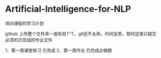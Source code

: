 # Artificial-Intelligence-for-NLP
培训课程的学习计划

github 上传整个文件夹一直失败T^T，git还不太熟，时间宝贵，暂时这里只提交必须的已完成的作业文件

1、第一周课堂练习  已完成
2、第一周作业     已完成必做题


